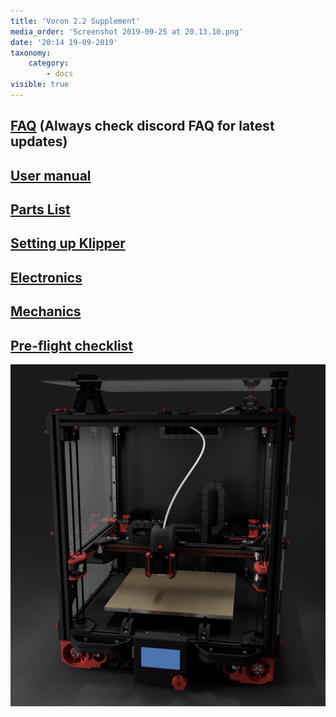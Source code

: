 ```yaml
---
title: 'Voron 2.2 Supplement'
media_order: 'Screenshot 2019-09-25 at 20.13.10.png'
date: '20:14 19-09-2019'
taxonomy:
    category:
        - docs
visible: true
---
```


## [FAQ](https://www.voron.dev/home/voron-2-2-supplement/faq) (Always check discord FAQ for latest updates)
## [User manual](https://www.voron.dev/home/voron-2-2-supplement/2-2-manual-breakdown)
## [Parts List](https://www.voron.dev/home/voron-2-2-supplement/voron-2-2-parts-list)
## [Setting up Klipper](https://www.voron.dev/home/voron-2-2-supplement/klipper)
## [Electronics](https://www.voron.dev/home/voron-2-2-supplement/electronics)
## [Mechanics](https://www.voron.dev/home/voron-2-2-supplement/mechanics)
## [Pre-flight checklist](https://www.voron.dev/home/voron-2-2-supplement/preflight-checklist)
![](Screenshot%202019-09-25%20at%2020.13.10.png)
